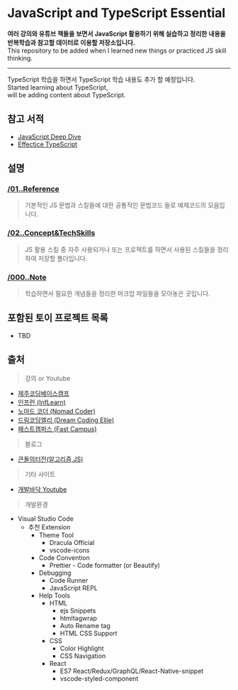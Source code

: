 ﻿# JavaScript and TypeScript Essential

**여러 강의와 유튜브 책들을 보면서 JavaScript 활용하기 위해 실습하고 정리한 내용을 반복학습과 참고할 데이터로 이용할 저장소입니다.**  
This repository to be added when I learned new things or practiced JS skill thinking.

---

TypeScript 학습을 하면서 TypeScript 학습 내용도 추가 할 예정입니다.  
Started learning about TypeScript,  
will be adding content about TypeScript.

## 참고 서적

- [JavaScript Deep Dive](http://www.kyobobook.co.kr/product/detailViewKor.laf?ejkGb=KOR&mallGb=KOR&barcode=9791158392239&orderClick=LEa&Kc=)
- [Effectice TypeScript](http://www.kyobobook.co.kr/product/detailViewKor.laf?ejkGb=KOR&mallGb=KOR&barcode=9788966263134&orderClick=LEa&Kc=)

## 설명

### [/01..Reference](01..Reference)

> 기본적인 JS 문법과 스킬들에 대한 공통적인 문법코드 들로 예제코드의 모음입니다.

### [/02..Concept&TechSkills](02..Concept&TechSkills)

> JS 활용 스킬 중 자주 사용되거나 또는 프로젝트를 하면서 사용된 스킬들을 정리하여 저장할 폴더입니다.

### [/000..Note](00..Note)

> 학습하면서 필요한 개념들을 정리한 마크업 파일들을 모아놓은 곳입니다.

## 포함된 토이 프로젝트 목록

- TBD

## 출처

> 강의 or Youtube

- [제주코딩베이스캠프](http://www.paullab.co.kr/index.html)
- [인프런 (InfLearn)](https://www.inflearn.com/)
- [노마드 코더 (Nomad Coder)](https://nomadcoders.co/)
- [드림코딩엘리 (Dream Coding Ellie)](https://academy.dream-coding.com/)
- [패스트캠퍼스 (Fast Campus)](https://fastcampus.co.kr/)

> 블로그

- [큰돌의터전(알고리즘,JS)](https://blog.naver.com/jhc9639)

> 기타 사이트

- [개발바닥 Youtube](https://www.youtube.com/channel/UCSEOUzkGNCT_29EU_vnBYjg)

> 개발환경

- Visual Studio Code
  - 추천 Extension
    - Theme Tool
      - Dracula Official
      - vscode-icons
    - Code Convention
      - Prettier - Code formatter (or Beautify)
    - Debugging
      - Code Runner
      - JavaScript REPL
    - Help Tools
      - HTML
        - ejs Snippets
        - htmltagwrap
        - Auto Rename tag
        - HTML CSS Support
      - CSS
        - Color Highlight
        - CSS Navigation
      - React
        - ES7 React/Redux/GraphQL/React-Native-snippet
        - vscode-styled-component
